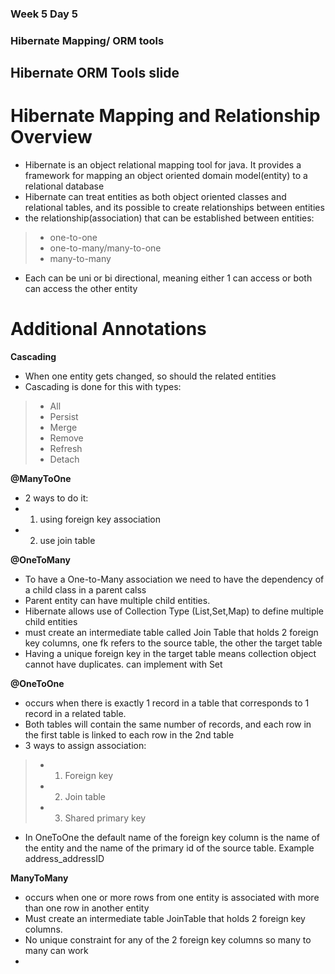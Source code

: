 ### Week 5 Day 5

### Hibernate Mapping/ ORM tools

## Hibernate ORM Tools slide

# Hibernate Mapping and Relationship Overview
 - Hibernate is an object relational mapping tool for java. It provides a framework for mapping an object oriented domain model(entity) to a relational database
 - Hibernate can treat entities as both object oriented classes and relational tables, and its possible to create relationships between entities 
 - the relationship(association) that can be established between entities:
>  - one-to-one
>  - one-to-many/many-to-one
>  - many-to-many
 - Each can be uni or bi directional, meaning either 1 can access or both can access the other entity

# Additional Annotations
**Cascading**
 - When one entity gets changed, so should the related entities
 - Cascading is done for this with types:
>  - All
>  - Persist
>  - Merge
>  - Remove
>  - Refresh
>  - Detach

**@ManyToOne**
 - 2 ways to do it: 
 - 1. using foreign key association
 - 2. use join table

**@OneToMany**
 - To have a One-to-Many association we need to have the dependency of a child class in a parent calss
 - Parent entity can have multiple child entities.
 - Hibernate allows use of Collection Type (List,Set,Map) to define multiple child entities
 - must create an intermediate table called Join Table that holds 2 foreign key columns, one fk refers to the source table, the other the target table
 - Having a unique foreign key in the target table means collection object cannot have duplicates. can implement with Set

**@OneToOne**
 - occurs when there is exactly 1 record in a table that corresponds to 1 record in a related table.
 - Both tables will contain the same number of records, and each row in the first table is linked to each row in the 2nd table
 - 3 ways to assign association:
>  - 1. Foreign key
>  - 2. Join table
>  - 3. Shared primary key

 - In OneToOne the default name of the foreign key column is the name of the entity and the name of the primary id of the source table. Example address_addressID

**ManyToMany**
 - occurs when one or more rows from one entity is associated with more than one row in another entity
 - Must create an intermediate table JoinTable that holds 2 foreign key columns.
 - No unique constraint for any of the 2 foreign key columns so many to many can work
 - 